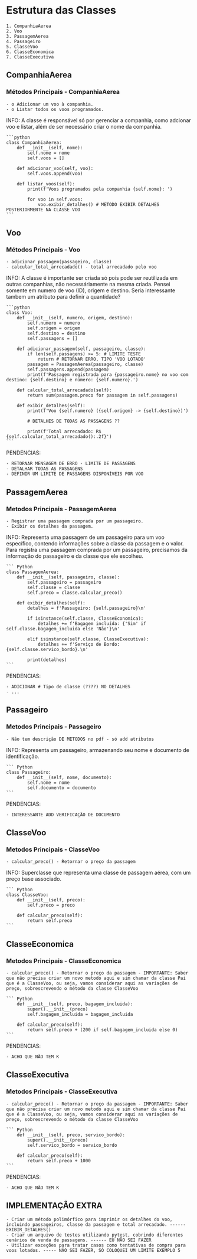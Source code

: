 # Estrutura das Classes

    1. CompanhiaAerea
    2. Voo
    3. PassagemAerea
    4. Passageiro
    5. ClasseVoo
    6. ClasseEconomica
    7. ClasseExecutiva

## CompanhiaAerea

### Métodos Principais - CompanhiaAerea

    - o Adicionar um voo à companhia.
    - o Listar todos os voos programados.

INFO: A classe é responsável só por gerenciar a companhia, como adcionar voo e listar, além de ser necessário criar o nome da companhia.

    ```python
    class CompanhiaAerea:
        def __init__(self, nome):
            self.nome = nome
            self.voos = []
                
        def adicionar_voo(self, voo):
            self.voos.append(voo)
                
        def listar_voos(self):
            print(f'Voos programados pela companhia {self.nome}: ')
                
            for voo in self.voos:
                voo.exibir_detalhes() # METODO EXIBIR DETALHES POSTERIORMENTE NA CLASSE VOO
    ```

## Voo

### Métodos Principais - Voo

    - adicionar_passagem(passageiro, classe)
    - calcular_total_arrecadado() - total arrecadado pelo voo

INFO: A classe é importante ser criada só pois pode ser reutilizada em outras companhias, não necessáriamente na mesma criada. Pensei somente em numero de voo (ID), origem e destino. Seria interessante tambem um atributo para definir a quantidade?

    ```python
    class Voo:
        def __init__(self, numero, origem, destino):
            self.numero = numero
            self.origem = origem
            self.destino = destino
            self.passagens = []
            
        def adicionar_passagem(self, passageiro, classe):
            if len(self.passagens) >= 5: # LIMITE TESTE
                return # RETORNAR ERRO, TIPO 'VOO LOTADO'
            passagem = PassagemAerea(passageiro, classe)
            self.passagens.append(passagem)
            print(f'Passagem registrada para {passageiro.nome} no voo com destino: {self.destino} e número: {self.numero}.')
                
        def calcular_total_arrecadado(self):
            return sum(passagem.preco for passagem in self.passagens)
        
        def exibir_detalhes(self):
            print(f'Voo {self.numero} ({self.origem} -> {self.destino})')
            
            # DETALHES DE TODAS AS PASSAGENS ??
            
            print(f'Total arrecadado: R$ {self.calcular_total_arrecadado():.2f}')  
    ```

PENDENCIAS:

    - RETORNAR MENSAGEM DE ERRO - LIMITE DE PASSAGENS
    - DETALHAR TODAS AS PASSAGENS
    - DEFINIR UM LIMITE DE PASSAGENS DISPONÍVEIS POR VOO

## PassagemAerea

### Metodos Principais - PassagemAerea

    - Registrar uma passagem comprada por um passageiro.
    - Exibir os detalhes da passagem.

INFO: Representa uma passagem de um passageiro para um voo específico,
contendo informações sobre a classe da passagem e o valor. Para registra uma passagem comprada por um passageiro, precisamos da informação do passageiro e da classe que ele escolheu.

    ``` Python
    class PassagemAerea:
        def __init__(self, passageiro, classe):
            self.passageiro = passageiro
            self.classe = classe
            self.preco = classe.calcular_preco()
            
        def exibir_detalhes(self):
            detalhes = f'Passageiro: {self.passageiro}\n'

            if isinstance(self.classe, ClasseEconomica):
                detalhes += f'Bagagem incluída: {'Sim' if self.classe.bagagem_incluida else 'Não'}\n'

            elif isinstance(self.classe, ClasseExecutiva):
                detalhes += f'Serviço de Bordo: {self.classe.servico_bordo}.\n'
                
            print(detalhes)
    ```

PENDENCIAS:

    - ADICIONAR # Tipo de classe (????) NO DETALHES
    - ...

## Passageiro

### Metodos Principais - Passageiro

    - Não tem descrição DE METODOS no pdf - só add atributos

INFO: Representa um passageiro, armazenando seu nome e documento de
identificação.

    ``` Python
    class Passageiro:
        def __init__(self, nome, documento):
            self.nome = nome
            self.documento = documento
    ```

PENDENCIAS:

    - INTERESSANTE ADD VERIFICAÇÃO DE DOCUMENTO

## ClasseVoo

### Metodos Principais - ClasseVoo

    - calcular_preco() - Retornar o preço da passagem

INFO: Superclasse que representa uma classe de passagem aérea, com um preço base associado.

    ``` Python
    class ClasseVoo:
        def __init__(self, preco):
            self.preco = preco
        
        def calcular_preco(self):
            return self.preco
    ```

## ClasseEconomica

### Metodos Principais - ClasseEconomica

    - calcular_preco() - Retornar o preço da passagem - IMPORTANTE: Saber que não precisa criar um novo metodo aqui e sim chamar da classe Pai que é a ClasseVoo, ou seja, vamos considerar aqui as variações de preço, sobrescrevendo o método da classe ClasseVoo

    ``` Python
        def __init__(self, preco, bagagem_incluida):
            super().__init__(preco)
            self.bagagem_incluida = bagagem_incluida
        
        def calcular_preco(self):
            return self.preco + (200 if self.bagagem_incluida else 0)
    ```

PENDENCIAS:

    - ACHO QUE NÃO TEM K

## ClasseExecutiva

### Metodos Principais - ClasseExecutiva

    - calcular_preco() - Retornar o preço da passagem - IMPORTANTE: Saber que não precisa criar um novo metodo aqui e sim chamar da classe Pai que é a ClasseVoo, ou seja, vamos considerar aqui as variações de preço, sobrescrevendo o método da classe ClasseVoo

    ``` Python
        def __init__(self, preco, servico_bordo):
            super().__init__(preco)
            self.servico_bordo = servico_bordo
        
        def calcular_preco(self):
            return self.preco + 1000
    ```

PENDENCIAS:

    - ACHO QUE NÃO TEM K

## IMPLEMENTAÇÃO EXTRA

    - Criar um método polimórfico para imprimir os detalhes do voo, incluindo passageiros, classe da passagem e total arrecadado. ------ EXIBIR_DETALHES() 
    - Criar um arquivo de testes utilizando pytest, cobrindo diferentes cenários de venda de passagens. ------ EU NÃO SEI FAZER
    - Utilizar exceções para tratar casos como tentativas de compra para voos lotados. ----- NÃO SEI FAZER, SÓ COLOQUEI UM LIMITE EXEMPLO 5
